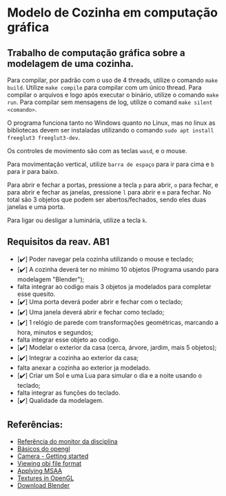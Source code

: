 # Modelo de Cozinha em computação gráfica

## Trabalho de computação gráfica sobre a modelagem de uma cozinha.

Para compilar, por padrão com o uso de 4 threads, utilize o comando `make build`.
Utilize `make compile` para compilar com um único thread.
Para compilar o arquivos e logo após executar o binário, utilize o comando `make run`.
Para compilar sem mensagens de log, utilize o comand `make silent <comando>`.

O programa funciona tanto no Windows quanto no Linux, mas no linux as bibliotecas devem ser instaladas utilizando o comando `sudo apt install freeglut3 freeglut3-dev`.

Os controles de movimento são com as teclas `wasd`, e o mouse.

Para movimentação vertical, utilize `barra de espaço` para ir para cima e `b` para ir para baixo.

Para abrir e fechar a portas, pressione a tecla `p` para abrir, `o` para fechar, e para abrir e fechar as janelas, pressione `l` para abrir e `m` para fechar.
    No total são 3 objetos que podem ser abertos/fechados, sendo eles duas janelas e uma porta.

Para ligar ou desligar a luminária, utilize a tecla `k`.

## Requisitos da reav. AB1

 - [:heavy_check_mark:] Poder navegar pela cozinha utilizando o mouse e teclado;
 - [:heavy_check_mark:] A cozinha deverá ter no mínimo 10 objetos (Programa usando para modelagem "Blender");
 - falta integrar ao codigo mais 3 objetos ja modelados para completar esse quesito.
 - [:heavy_check_mark:] Uma porta deverá poder abrir e fechar com o teclado;
 - [:heavy_check_mark:] Uma janela deverá abrir e fechar como teclado;
 - [:heavy_check_mark:] 1 relógio de parede com transformações geométricas, marcando a hora, minutos e segundos;
 - falta integrar esse objeto ao codigo.
 - [:heavy_check_mark:] Modelar o exterior da casa (cerca, árvore, jardim, mais 5 objetos);
 - [:heavy_check_mark:] Integrar a cozinha ao exterior da casa;
 - falta anexar a cozinha ao exterior ja modelado.
 - [:heavy_check_mark:] Criar um Sol e uma Lua para simular o dia e a noite usando o teclado;
 - falta integrar as funções do teclado.
 - [:heavy_check_mark:] Qualidade da modelagem.



## Referências:

* [Referência do monitor da disciplina](https://github.com/valeriojr/COMP269/blob/master/opengl.c)
* [Básicos do opengl](https://github.com/valeriojr/monitoria-cg/blob/master/material/book.pdf)
* [Camera - Getting started](https://learnopengl.com/Getting-started/Camera)
* [Viewing obj file format](https://en.wikipedia.org/wiki/Wavefront_.obj_file)
* [Applying MSAA](https://learnopengl.com/Advanced-OpenGL/Anti-Aliasing)
* [Textures in OpenGL](https://www.youtube.com/watch?v=n4k7ANAFsIQ)
* [Download Blender](https://www.blender.org/download/)
